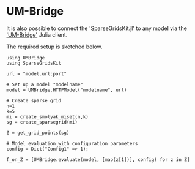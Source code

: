 # UM-Bridge
It is also possible to connect the 'SparseGridsKit.jl' to any model via the ['UM-Bridge'](https://github.com/UM-Bridge/umbridge) Julia client.

The required setup is sketched below.

```
using UMBridge
using SparseGridsKit

url = "model.url:port"

# Set up a model "modelname"
model = UMBridge.HTTPModel("modelname", url)

# Create sparse grid
n=1
k=5
mi = create_smolyak_miset(n,k)
sg = create_sparsegrid(mi)

Z = get_grid_points(sg)

# Model evaluation with configuration parameters
config = Dict("Config1" => 1);

f_on_Z = [UMBridge.evaluate(model, [map(z[1])], config) for z in Z]
```